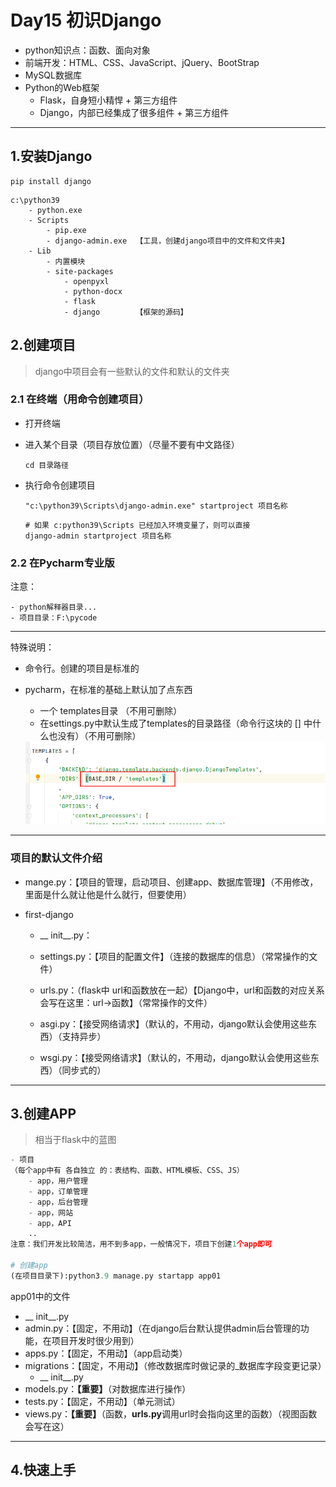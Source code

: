 # Day15 初识Django

- python知识点：函数、面向对象
- 前端开发：HTML、CSS、JavaScript、jQuery、BootStrap
- MySQL数据库
- Python的Web框架
  - Flask，自身短小精悍 + 第三方组件
  - Django，内部已经集成了很多组件 + 第三方组件

---



## 1.安装Django

```
pip install django
```

```
c:\python39
	- python.exe
	- Scripts
		- pip.exe
		- django-admin.exe	【工具，创建django项目中的文件和文件夹】
    - Lib
    	- 内置模块
    	- site-packages
    		- openpyxl
    		- python-docx
    		- flask
    		- django		【框架的源码】
```



## 2.创建项目

> django中项目会有一些默认的文件和默认的文件夹

### 2.1 在终端（用命令创建项目）

- 打开终端

- 进入某个目录（项目存放位置）（尽量不要有中文路径）

  ```
  cd 目录路径
  ```

- 执行命令创建项目

  ```
  "c:\python39\Scripts\django-admin.exe" startproject 项目名称
  ```

  ```
  # 如果 c:python39\Scripts 已经加入环境变量了，则可以直接
  django-admin startproject 项目名称
  ```



### 2.2 在Pycharm专业版

注意：

```
- python解释器目录...
- 项目目录：F:\pycode
```

---

特殊说明：

- 命令行。创建的项目是标准的

- pycharm，在标准的基础上默认加了点东西

  - 一个 templates目录 （不用可删除）
  - 在settings.py中默认生成了templates的目录路径（命令行这块的 [] 中什么也没有）（不用可删除）

  <img src="https://github.com/ajuicefans/first-django/blob/main/notes_django/images/1.png?raw=true" alt="1" style="zoom:67%;" />

---



### 项目的默认文件介绍

- mange.py：【项目的管理，启动项目、创建app、数据库管理】（不用修改，里面是什么就让他是什么就行，但要使用）

- first-django

  - __ init__.py：
  - settings.py：【项目的配置文件】（连接的数据库的信息）（常常操作的文件）
  - urls.py：（flask中 url和函数放在一起）【Django中，url和函数的对应关系会写在这里：url→函数】（常常操作的文件）

  - asgi.py：【接受网络请求】（默认的，不用动，django默认会使用这些东西）（支持异步）
  - wsgi.py：【接受网络请求】（默认的，不用动，django默认会使用这些东西）（同步式的）

---



## 3.创建APP

> 相当于flask中的蓝图

```python
- 项目
（每个app中有 各自独立 的：表结构、函数、HTML模板、CSS、JS）
	- app，用户管理
	- app，订单管理
	- app，后台管理
	- app，网站
	- app，API
	..
注意：我们开发比较简洁，用不到多app，一般情况下，项目下创建1个app即可

# 创建app
(在项目目录下):python3.9 manage.py startapp app01
```

app01中的文件

- __ init__.py
- admin.py：【固定，不用动】（在django后台默认提供admin后台管理的功能，在项目开发时很少用到）
- apps.py：【固定，不用动】（app启动类）
- migrations：【固定，不用动】（修改数据库时做记录的_数据库字段变更记录）
  - __ init__.py
- models.py：**【重要】**（对数据库进行操作）
- tests.py：【固定，不用动】（单元测试）
- views.py：**【重要】**（函数，**urls.py**调用url时会指向这里的函数）（视图函数会写在这）

---



## 4.快速上手

